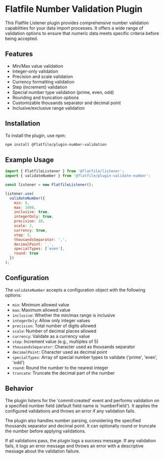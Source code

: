 # Flatfile Number Validation Plugin

This Flatfile Listener plugin provides comprehensive number validation capabilities for your data import processes. It offers a wide range of validation options to ensure that numeric data meets specific criteria before being accepted.

## Features

- Min/Max value validation
- Integer-only validation
- Precision and scale validation
- Currency formatting validation
- Step (increment) validation
- Special number type validation (prime, even, odd)
- Rounding and truncation options
- Customizable thousands separator and decimal point
- Inclusive/exclusive range validation

## Installation

To install the plugin, use npm:

```bash
npm install @flatfile/plugin-number-validation
```

## Example Usage

```javascript
import { FlatfileListener } from '@flatfile/listener';
import { validateNumber } from '@flatfile/plugin-validate-number';

const listener = new FlatfileListener();

listener.use(
  validateNumber({
    min: 0,
    max: 1000,
    inclusive: true,
    integerOnly: true,
    precision: 10,
    scale: 2,
    currency: true,
    step: 5,
    thousandsSeparator: ',',
    decimalPoint: '.',
    specialTypes: ['even'],
    round: true
  })
);
```

## Configuration

The `validateNumber` accepts a configuration object with the following options:

- `min`: Minimum allowed value
- `max`: Maximum allowed value
- `inclusive`: Whether the min/max range is inclusive
- `integerOnly`: Allow only integer values
- `precision`: Total number of digits allowed
- `scale`: Number of decimal places allowed
- `currency`: Validate as a currency value
- `step`: Increment value (e.g., multiples of 5)
- `thousandsSeparator`: Character used as thousands separator
- `decimalPoint`: Character used as decimal point
- `specialTypes`: Array of special number types to validate ('prime', 'even', 'odd')
- `round`: Round the number to the nearest integer
- `truncate`: Truncate the decimal part of the number

## Behavior

The plugin listens for the 'commit:created' event and performs validation on a specified number field (default field name is 'numberField'). It applies the configured validations and throws an error if any validation fails.

The plugin also handles number parsing, considering the specified thousands separator and decimal point. It can optionally round or truncate the number before applying validations.

If all validations pass, the plugin logs a success message. If any validation fails, it logs an error message and throws an error with a descriptive message about the validation failure.
